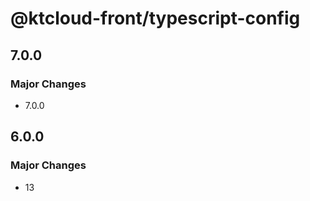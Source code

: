 # @ktcloud-front/typescript-config

## 7.0.0

### Major Changes

- 7.0.0

## 6.0.0

### Major Changes

- 13
